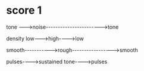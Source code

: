 # score 1



tone --->noise----------------------->tone

density
low--->high---->low


smooth----------->rough----------------->smooth


pulses---->sustained tone---->pulses